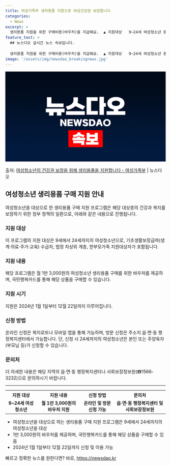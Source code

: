 ```yaml
---
title: 여성가족부 생리용품 지원으로 여성건강권 보장합니다
categories:
  - News
excerpt: >
  생리용품 지원을 위한 구매비용(바우처)을 지급해요.  ▲ 지원대상   9~24세 여성청소년 중 기초생활보장급…
feature_text: >
  ## 뉴스다오 실시간 뉴스 속보입니다.

  생리용품 지원을 위한 구매비용(바우처)을 지급해요.  ▲ 지원대상   9~24세 여성청소년 중 기초생활보장급…
image: '/assets/img/newsdao_breakingnews.jpg'
---
```


![뉴스다오 속보](/assets/img/newsdao_breakingnews.jpg)

<p>출처: <a href="https://newsdao.kr/3858" rel="dofollow">여성청소년의 건강권 보장을 위해 생리용품을 지원합니다 - 여성가족부</a> | 뉴스다오</p>

<h2 data-ke-size="size26">여성청소년 생리용품 구매 지원 안내</h2>

<p data-ke-size="size16">여성청소년을 대상으로 한 생리용품 구매 지원 프로그램은 해당 대상층의 건강과 복지를 보장하기 위한 정부 정책의 일환으로, 아래와 같은 내용으로 진행됩니다.</p>

<h3>지원 대상</h3>
<p data-ke-size="size16">이 프로그램의 지원 대상은 9세에서 24세까지의 여성청소년으로, 기초생활보장급여(생계·의료·주거·교육) 수급자, 법정 차상위 계층, 한부모가족 지원대상자가 포함됩니다.</p>

<h3>지원 내용</h3>
<p data-ke-size="size16">해당 프로그램은 월 1만 3,000원의 여성청소년 생리용품 구매를 위한 바우처를 제공하며, 국민행복카드를 통해 해당 상품을 구매할 수 있습니다.</p>

<h3>지원 시기</h3>
<p data-ke-size="size16">지원은 2024년 1월 1일부터 12월 22일까지 이루어집니다.</p>

<h3>신청 방법</h3>
<p data-ke-size="size16">온라인 신청은 복지로또나 모바일 앱을 통해 가능하며, 방문 신청은 주소지 읍·면·동 행정복지센터에서 가능합니다. 단, 신청 시 24세까지의 여성청소년은 본인 또는 주양육자(부모님 등)가 신청할 수 있습니다.</p>

<h3>문의처</h3>
<p data-ke-size="size16">더 자세한 내용은 해당 지역의 읍·면·동 행정복지센터나 사회보장정보원(☎1566-3232)으로 문의하시기 바랍니다.</p>

<hr>

<table>
  <tr>
    <th>지원 대상</th>
    <th>지원 내용</th>
    <th>신청 방법</th>
    <th>문의처</th>
  </tr>
  <tr>
    <td style="text-align: center; height: 17px;"><b>9~24세 여성청소년</b></td>
    <td style="text-align: center; height: 17px;"><b>월 1만 3,000원의 바우처 지원</b></td>
    <td style="text-align: center; height: 17px;"><b>온라인 및 방문 신청 가능</b></td>
    <td style="text-align: center; height: 17px;"><b>읍·면·동 행정복지센터 및 사회보장정보원</b></td>
  </tr>
</table>

<ul>
  <li>여성청소년을 대상으로 하는 생리용품 구매 지원 프로그램은 9세에서 24세까지의 여성청소년을 대상</li>
  <li>1만 3,000원의 바우처를 제공하며, 국민행복카드를 통해 해당 상품을 구매할 수 있음</li>
  <li>2024년 1월 1일부터 12월 22일까지 신청 및 이용 가능</li>
</ul> 

빠르고 정확한 뉴스를 원한다면? 바로, <a href="https://newsdao.kr" rel="dofollow">https://newsdao.kr</a>


